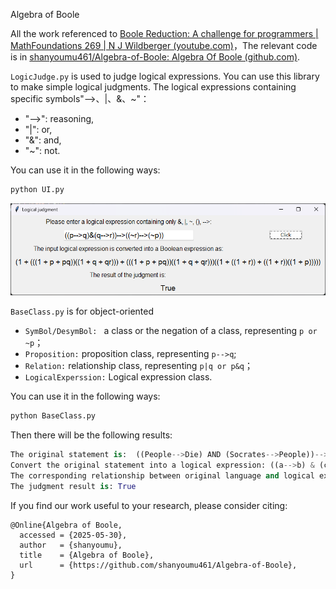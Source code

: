 Algebra of Boole

All the work referenced to [Boole Reduction: A challenge for programmers | MathFoundations 269 | N J Wildberger (youtube.com)](https://www.youtube.com/watch?v=AJr44JgbKho&list=PLIljB45xT85CnIGIWb7tH1F_S2PyOC8rb&index=19)，The relevant code is in [shanyoumu461/Algebra-of-Boole: Algebra Of Boole (github.com)](https://github.com/shanyoumu461/Algebra-of-Boole/tree/main).

`LogicJudge.py` is used to judge logical expressions. You can use this library to make simple logical judgments. The logical expressions containing specific symbols"-->、|、&、~"：

+ "-->": reasoning,
+ "|": or,
+ "&": and,
+ "~": not.

You can use it in the following ways:

```python
python UI.py
```

![UI1](picture\UI1.png)

 `BaseClass.py` is for object-oriented

+ `SymBol/DesymBol: ` a class or the negation of a class, representing `p or ~p`；
+ `Proposition:` proposition class, representing `p-->q`;
+ `Relation:` relationship class, representing `p|q or p&q`；
+ `LogicalExperssion:` Logical expression class.

You can use it in the following ways:

```python
python BaseClass.py
```

Then there will be the following results:

```python
The original statement is:  ((People-->Die) AND (Socrates-->People))-->((Socrates-->Die))
Convert the original statement into a logical expression: ((a-->b) & (c-->a))-->((c-->b))
The corresponding relationship between original language and logical expression symbols is: {'People': 'a', 'Die': 'b', 'Socrates': 'c'}
The judgment result is: True
```

If you find our work useful to your research, please consider citing:

```shell
@Online{Algebra of Boole,
  accessed = {2025-05-30},
  author   = {shanyoumu},
  title    = {Algebra of Boole},
  url      = {https://github.com/shanyoumu461/Algebra-of-Boole},
}
```
